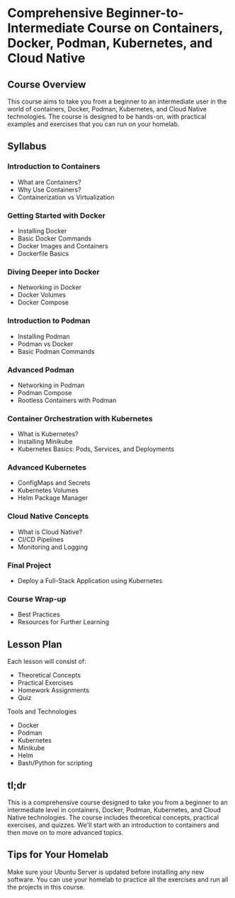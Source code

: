# Comprehensive Beginner-to-Intermediate Course on Containers, Docker, Podman, Kubernetes, and Cloud Native

## Course Overview

This course aims to take you from a beginner to an intermediate user in the world of containers, Docker, Podman, Kubernetes, and Cloud Native technologies. The course is designed to be hands-on, with practical examples and exercises that you can run on your homelab.


## Syllabus

### Introduction to Containers
* What are Containers?
* Why Use Containers?
* Containerization vs Virtualization

### Getting Started with Docker
* Installing Docker
* Basic Docker Commands
* Docker Images and Containers
* Dockerfile Basics

### Diving Deeper into Docker
* Networking in Docker
* Docker Volumes
* Docker Compose

### Introduction to Podman
* Installing Podman
* Podman vs Docker
* Basic Podman Commands

### Advanced Podman
* Networking in Podman
* Podman Compose
* Rootless Containers with Podman

### Container Orchestration with Kubernetes
* What is Kubernetes?
* Installing Minikube
* Kubernetes Basics: Pods, Services, and Deployments

### Advanced Kubernetes
* ConfigMaps and Secrets
* Kubernetes Volumes
* Helm Package Manager

### Cloud Native Concepts
* What is Cloud Native?
* CI/CD Pipelines
* Monitoring and Logging

### Final Project
* Deploy a Full-Stack Application using Kubernetes

### Course Wrap-up
* Best Practices
* Resources for Further Learning

## Lesson Plan

Each lesson will consist of:

* Theoretical Concepts
* Practical Exercises
* Homework Assignments
* Quiz

Tools and Technologies

* Docker
* Podman
* Kubernetes
* Minikube
* Helm
* Bash/Python for scripting

## tl;dr

This is a comprehensive course designed to take you from a beginner to an intermediate level in containers, Docker, Podman, Kubernetes, and Cloud Native technologies. The course includes theoretical concepts, practical exercises, and quizzes. We'll start with an introduction to containers and then move on to more advanced topics.

## Tips for Your Homelab

Make sure your Ubuntu Server is updated before installing any new software.
You can use your homelab to practice all the exercises and run all the projects in this course.


